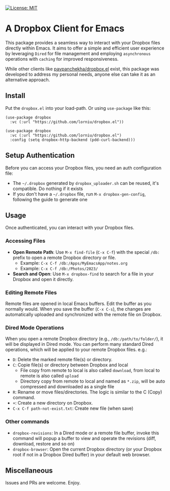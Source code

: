 [![License: MIT](https://img.shields.io/badge/License-MIT-blue.svg)](https://opensource.org/licenses/MIT)

# A Dropbox Client for Emacs

This package provides a seamless way to interact with your Dropbox files directly within Emacs. It aims to offer a simple and efficient user experience by leveraging `Dired` for file management and employing `asynchronous` operations with `caching` for improved responsiveness.

While other clients like [pavpanchekha/dropbox.el](https://github.com/pavpanchekha/dropbox.el) exist, this package was developed to address my personal needs, anyone else can take it as an alternative approach.

## Install

Put the `dropbox.el` into your load-path. Or using `use-package` like this:
```emacs-lisp
(use-package dropbox
  :vc (:url "https://github.com/lorniu/dropbox.el"))

(use-package dropbox
  :vc (:url "https://github.com/lorniu/dropbox.el")
  :config (setq dropbox-http-backend (pdd-curl-backend)))
```

## Setup Authentication

Before you can access your Dropbox files, you need an auth configuration file:

- The `~/.dropbox` generated by `dropbox_uploader.sh` can be reused, it's compatible. Do nothing if it exists
- If you don't have a `~/.dropbox` file, run `M-x dropbox-gen-config`, following the guide to generate one

## Usage

Once authenticated, you can interact with your Dropbox files.

### Accessing Files

- **Open Remote Path**: Use `M-x find-file` (`C-x C-f`) with the special `/db:` prefix to open a remote Dropbox directory or file.
  + Example: `C-x C-f /db:/Apps/MyEmacsApp/notes.org`
  + Example: `C-x C-f /db:/Photos/2023/`
- **Search and Open**: Use `M-x dropbox-find` to search for a file in your Dropbox and open it directly.

### Editing Remote Files

Remote files are opened in local Emacs buffers. Edit the buffer as you normally would. When you save the buffer (`C-x C-s`), the changes are automatically uploaded and synchronized with the remote file on Dropbox.

### Dired Mode Operations

When you open a remote Dropbox directory (e.g., `/db:/path/to/folder/`), it will be displayed in Dired mode. You can perform many standard Dired operations, which will be applied to your remote Dropbox files. e.g.:

- `D`: Delete the marked remote file(s) or directory.
- `C`: Copie file(s) or directory between Dropbox and local
   + File copy from remote to local is also called `download`, from local to remote is also called `upload`
   + Directory copy from remote to local and named as `*.zip`, will be auto compressed and downloaded as a single file
- `R`: Rename or move files/directories. The logic is similar to the C (Copy) command.
- `+`: Create a new directory on Dropbox.
- `C-x C-f path-not-exist.txt`: Create new file (when save)

### Other commands

- `dropbox-revisions`: In a Dired mode or a remote file buffer, invoke this command will popup a buffer to view and operate the revisions (diff, download, restore and so on)
- `dropbox-browser`: Open the current Dropbox directory (or your Dropbox root if not in a Dropbox Dired buffer) in your default web browser.

## Miscellaneous

Issues and PRs are welcome. Enjoy.
